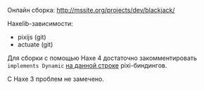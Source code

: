 Онлайн сборка:
http://mssite.org/projects/dev/blackjack/

Haxelib-зависимости:
* pixijs (git)
* actuate (git)

Для сборки с помощью Haxe 4 достаточно закомментировать `implements Dynamic` [на данной строке](https://github.com/pixijs/pixi-haxe/blob/dev/src/pixi/core/renderers/webgl/filters/Filter.hx#L103) pixi-биндингов.

С Haxe 3 проблем не замечено.
